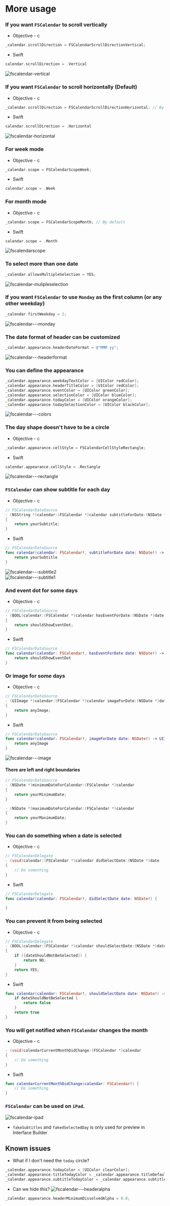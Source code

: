 # More usage

### If you want `FSCalendar` to scroll vertically

* Objective - c

```objective-c
_calendar.scrollDirection = FSCalendarScrollDirectionVertical;
```

* Swift

```swift
calendar.scrollDirection = .Vertical 
```

![fscalendar-vertical](https://cloud.githubusercontent.com/assets/5186464/8448624/384e344c-1ffc-11e5-8b0b-1c3951dab2e1.gif)

### If you want `FSCalendar` to scroll horizontally (Default)

* Objective - c

```objective-c
_calendar.scrollDirection = FSCalendarScrollDirectionHorizontal; // By default
```

* Swift

```swift
calendar.scrollDirection = .Horizontal 
```

![fscalendar-horizontal](https://cloud.githubusercontent.com/assets/5186464/8448696/059e9acc-1ffd-11e5-8a95-aff6d871c6e1.gif)

### For week mode

* Objective - c

```objective-c
_calendar.scope = FSCalendarScopeWeek;
```

* Swift

```swift
calendar.scope = .Week 
```

### For month mode

* Objective - c

```objective-c
_calendar.scope = FSCalendarScopeMonth; // By default
```

* Swift

```swift
calendar.scope = .Month 
```

![fscalendarscope](https://cloud.githubusercontent.com/assets/5186464/9562222/b0318d40-4e98-11e5-97dc-1694cbd26a74.gif)

### To select more than one date

```objective-c
_calendar.allowsMultipleSelection = YES;
```

![fscalendar-mulipleselection](https://cloud.githubusercontent.com/assets/5186464/9751497/368f55f6-56d8-11e5-9af5-0d09ba13f0eb.png)

### If you want `FSCalendar` to use `Monday` as the first column (or any other weekday)

```objective-c
_calendar.firstWeekday = 2; 
```

![fscalendar---monday](https://cloud.githubusercontent.com/assets/5186464/8448782/c92505e4-1ffd-11e5-95c0-9bf3c8bec669.png)


### The date format of header can be customized

```objective-c
_calendar.appearance.headerDateFormat = @"MMM yy";
```

![fscalendar---headerformat](https://cloud.githubusercontent.com/assets/5186464/8449322/15d79168-2003-11e5-997a-06c6721dd807.png)

### You can define the appearance

```objective-c
_calendar.appearance.weekdayTextColor = [UIColor redColor];
_calendar.appearance.headerTitleColor = [UIColor redColor];
_calendar.appearance.eventColor = [UIColor greenColor];
_calendar.appearance.selectionColor = [UIColor blueColor];
_calendar.appearance.todayColor = [UIColor orangeColor];
_calendar.appearance.todaySelectionColor = [UIColor blackColor];
```

![fscalendar---colors](https://cloud.githubusercontent.com/assets/5186464/8449300/d55d1c7a-2002-11e5-8de6-be04f3783456.png)

### The day shape doesn't have to be a circle

* Objective - c
```objective-c
_calendar.appearance.cellStyle = FSCalendarCellStyleRectangle;
```

* Swift
```swift
calendar.appearance.cellStyle = .Rectangle
```

![fscalendar---rectangle](https://cloud.githubusercontent.com/assets/5186464/8449186/d38ea39c-2001-11e5-99f4-32fcd6120a01.png)

### `FSCalendar` can show subtitle for each day

* Objective - c

```objective-c
// FSCalendarDataSource
- (NSString *)calendar:(FSCalendar *)calendar subtitleForDate:(NSDate *)date
{
    return yourSubtitle;
}
```

* Swift

```swift
// FSCalendarDataSource
func calendar(calendar: FSCalendar!, subtitleForDate date: NSDate!) -> String! {
    return yourSubtitle
}
```

![fscalendar---subtitle2](https://cloud.githubusercontent.com/assets/5186464/8449075/b0bb34ee-2000-11e5-9c4a-401bc708d9ea.png)
<br/>
![fscalendar---subtitle1](https://cloud.githubusercontent.com/assets/5186464/8449076/b0be3d88-2000-11e5-9c5d-22ecd325b6cc.png)

### And event dot for some days

* Objective - c

```objective-c
// FSCalendarDataSource
- (BOOL)calendar:(FSCalendar *)calendar hasEventForDate:(NSDate *)date
{
    return shouldShowEventDot;
}
```

* Swift

```swift
// FSCalendarDataSource
func calendar(calendar: FSCalendar!, hasEventForDate date: NSDate!) -> Bool {
    return shouldShowEventDot
}
```

### Or image for some days

* Objective - c

```objective-c
// FSCalendarDataSource
- (UIImage *)calendar:(FSCalendar *)calendar imageForDate:(NSDate *)date
{
    return anyImage;
}
```

* Swift

```swift
// FSCalendarDataSource
func calendar(calendar: FSCalendar!, imageForDate date: NSDate!) -> UIImage! {
    return anyImage
}
```

![fscalendar---image](https://cloud.githubusercontent.com/assets/5186464/8449772/e94d3126-2006-11e5-8871-e4f8dbce81ea.png)

#### There are left and right boundaries

```objective-c
// FSCalendarDataSource
- (NSDate *)minimumDateForCalendar:(FSCalendar *)calendar
{
    return yourMinimumDate;
}

- (NSDate *)maximumDateForCalendar:(FSCalendar *)calendar
{
    return yourMaximumDate;
}
```

### You can do something when a date is selected

* Objective - c

```objective-c
// FSCalendarDelegate
- (void)calendar:(FSCalendar *)calendar didSelectDate:(NSDate *)date
{
    // Do something
}
```

* Swift

```swift
// FSCalendarDelegate
func calendar(calendar: FSCalendar!, didSelectDate date: NSDate!) {
    
}

```

### You can prevent it from being selected

* Objective - c

```objective-c
// FSCalendarDelegate
- (BOOL)calendar:(FSCalendar *)calendar shouldSelectDate:(NSDate *)date
{
    if ([dateShouldNotBeSelected]) {
        return NO;
    }
    return YES;
}
```

* Swift

```swift
func calendar(calendar: FSCalendar!, shouldSelectDate date: NSDate!) -> Bool {
    if dateShouldNotBeSelected {
        return false
    }
    return true
}
```
 

### You will get notified when `FSCalendar` changes the month

* Objective - c

```objective-c
- (void)calendarCurrentMonthDidChange:(FSCalendar *)calendar
{
    // Do something
}
```

* Swift

```swift
func calendarCurrentMonthDidChange(calendar: FSCalendar!) {
    // Do something
}
```

### `FSCalendar` can be used on `iPad`.
![fscalendar-ipad](https://cloud.githubusercontent.com/assets/5186464/6502151/b4ce3092-c35b-11e4-827a-498d73579d78.jpg)

* `fakeSubtitles` and `fakedSelectedDay` is only used for preview in Interface Builder

## Known issues

* What if I don't need the `today` circle?

```objective-c
_calendar.appearance.todayColor = [UIColor clearColor];
_calendar.appearance.titleTodayColor = _calendar.appearance.titleDefaultColor;
_calendar.appearance.subtitleTodayColor = _calendar.appearance.subtitleDefaultColor;
```

* Can we hide this?
![fscalendar---headeralpha](https://cloud.githubusercontent.com/assets/5186464/8450978/217855ca-2012-11e5-8b97-a9b45ece4e71.png)

```objective-c
_calendar.appearance.headerMinimumDissolvedAlpha = 0.0;
```